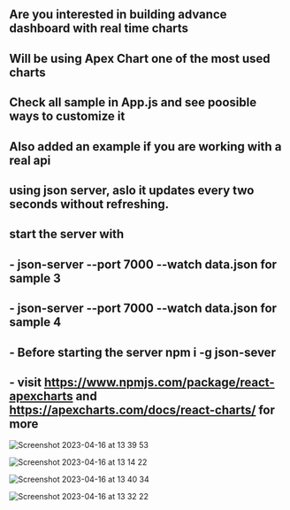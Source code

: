 ##  Are you interested in building advance dashboard with real time charts
##  Will be using Apex Chart one of the most used charts
##  Check all sample in App.js and see poosible ways to customize it
##  Also added an example if you are working with a real api
##  using json server, aslo it updates every two seconds without refreshing.
##  start the server with 
## -  json-server --port 7000 --watch data.json   for sample 3
## -  json-server --port 7000 --watch data.json   for sample 4
## - Before starting the server npm i -g json-sever
## - visit https://www.npmjs.com/package/react-apexcharts and https://apexcharts.com/docs/react-charts/ for more
![Screenshot 2023-04-16 at 13 39 53](https://user-images.githubusercontent.com/60100544/232312619-990df90a-009f-4769-8a74-0c01a337e3cb.png)

![Screenshot 2023-04-16 at 13 14 22](https://user-images.githubusercontent.com/60100544/232312607-a331e02f-1d7a-4762-bb40-dad7e1cae34f.png)

![Screenshot 2023-04-16 at 13 40 34](https://user-images.githubusercontent.com/60100544/232312645-be331b86-607a-42ac-8195-584642de326c.png)

![Screenshot 2023-04-16 at 13 32 22](https://user-images.githubusercontent.com/60100544/232312651-433e0b4a-84b4-429f-b13b-c1d1c8025f9d.png)
